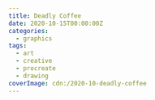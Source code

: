 ```yaml
---
title: Deadly Coffee
date: 2020-10-15T00:00:00Z
categories:
  - graphics
tags:
  - art
  - creative
  - procreate
  - drawing
coverImage: cdn:/2020-10-deadly-coffee
---
```

